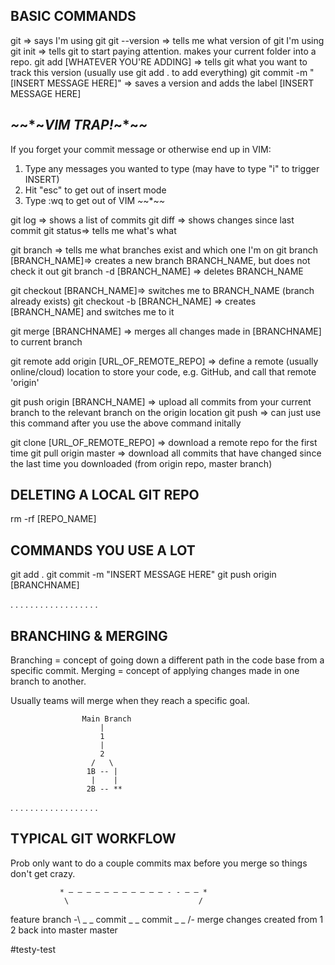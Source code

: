 ## BASIC COMMANDS
git                     => says I'm using git
git --version => tells me what version of git I'm using
git init            => tells git to start paying attention. makes your current folder into a repo.
git add [WHATEVER YOU'RE ADDING] => tells git what you want to track this version (usually use git add . to add everything)
git commit -m "[INSERT MESSAGE HERE]" => saves a version and adds the label [INSERT MESSAGE HERE]

## *~*~*~*VIM TRAP!*~*~*~*
If you forget your commit message or otherwise end up in VIM:

1) Type any messages you wanted to type (may have to type "i" to trigger INSERT)
2) Hit "esc" to get out of insert mode
3) Type :wq to get out of VIM
*~*~*~*~*

git log     => shows a list of commits
git diff    => shows changes since last commit
git status=> tells me what's what

git branch                          => tells me what branches exist and which one I'm on
git branch [BRANCH_NAME]=> creates a new branch BRANCH_NAME, but does not check it out
git branch -d [BRANCH_NAME] => deletes BRANCH_NAME

git checkout [BRANCH_NAME]=> switches me to BRANCH_NAME (branch already exists)
git checkout -b [BRANCH_NAME] => creates [BRANCH_NAME] and switches me to it

git merge [BRANCHNAME] => merges all changes made in [BRANCHNAME] to current branch

git remote add origin [URL_OF_REMOTE_REPO] => define a remote (usually online/cloud) location to store your code, e.g. GitHub, and call that remote 'origin'

git push origin [BRANCH_NAME] => upload all commits from your current branch to the relevant branch on the origin location
git push => can just use this command after you use the above command initally

git clone [URL_OF_REMOTE_REPO] => download a remote repo for the first time
git pull origin master => download all commits that have changed since the last time you downloaded (from origin repo, master branch)

## DELETING A LOCAL GIT REPO
rm -rf [REPO_NAME]

## COMMANDS YOU USE A LOT
git add .
git commit -m "INSERT MESSAGE HERE"
git push origin [BRANCHNAME]


. . . . . . . . . . . . . . . . . .
## BRANCHING & MERGING
Branching = concept of going down a different path in the code base from a specific commit.
Merging = concept of applying changes made in one branch to another.

Usually teams will merge when they reach a specific goal.

					Main Branch
						|
						1
					   	|
					   	2
			   	   	  /   \
					 1B -- |
					  |    |
					 2B -- **

. . . . . . . . . . . . . . . . . .
## TYPICAL GIT WORKFLOW
Prob only want to do a couple commits max before you merge so things don't get crazy.

			   * – – – – – – – – – – – - - – – *
				\  							  /	
feature branch	-\ _ _ commit _ _ commit _ _ /- merge changes
 created from		 1 			 2				 back into
  master											master

#testy-test

